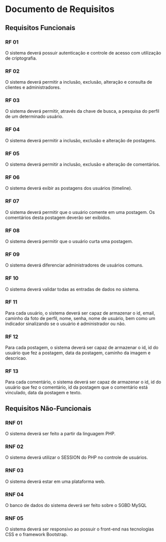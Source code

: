 # Documento de Requisitos

## Requisitos Funcionais

### RF 01

O sistema deverá possuir autenticação e controle de acesso com utilização de criptografia.

### RF 02

O sistema deverá permitir a inclusão, exclusão, alteração e consulta de clientes e administradores.

### RF 03

O sistema deverá permitir, através da chave de busca, a pesquisa do perfil de um determinado usuário.

### RF 04

O sistema deverá permitir a inclusão, exclusão e alteração de postagens.

### RF 05

O sistema deverá permitir a inclusão, exclusão e alteração de comentários.

### RF 06

O sistema deverá exibir as postagens dos usuários (timeline).

### RF 07

O sistema deverá permitir que o usuário comente em uma postagem. Os comentários desta postagem deverão ser exibidos.

### RF 08

O sistema deverá permitir que o usuário curta uma postagem.

### RF 09

O sistema deverá diferenciar administradores de usuários comuns.

### RF 10

O sistema deverá validar todas as entradas de dados no sistema.

### RF 11

Para cada usuário, o sistema deverá ser capaz de armazenar o id, email, caminho da foto de perfil, nome, senha, nome de usuário, bem como um indicador sinalizando se o usuário é administrador ou não.

### RF 12

Para cada postagem, o sistema deverá ser capaz de armazenar o id, id do usuário que fez a postagem, data da postagem, caminho da imagem e descricao.

### RF 13

Para cada comentário, o sistema deverá ser capaz de armazenar o id, id do usuário que fez o comentário, id da postagem que o comentário está vinculado, data da postagem e texto.

## Requisitos Não-Funcionais

### RNF 01
O sistema deverá ser feito a partir da linguagem PHP.

### RNF 02
O sistema deverá utilizar o SESSION do PHP no controle de usuários.

### RNF 03
O sistema deverá estar em uma plataforma web.

### RNF 04
O banco de dados do sistema deverá ser feito sobre o SGBD MySQL

### RNF 05
O sistema deverá ser responsivo ao possuir o front-end nas tecnologias CSS e o framework Bootstrap.
